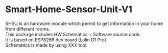 # Smart-Home-Sensor-Unit-V1

SHSU is an hardware module which permit to get information in your home from different rooms.  
This package includes HW Schematics + Software source code.  
It is based on ESP8266 dev board (Lolin D1 Pro).  
Schematics is made by using XXX tool.  
